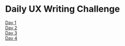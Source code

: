 # Daily UX Writing Challenge

[Day 1](day-1.md)  
[Day 2](day-2.md)  
[Day 3](day-3.md)  
[Day 4](day-4.md)  
